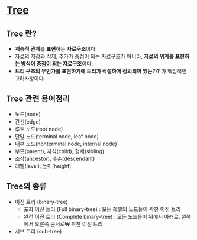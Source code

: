 # [Tree](https://gmlwjd9405.github.io/2018/08/12/data-structure-tree.html)

## Tree 란?   

  - **계층적 관계**를 **표현**하는 **자료구조**이다.
  - 자료의 저장과 삭제, 추가가 중점이 되는 자료구조가 아니라, **자료의 위계를 표현하는 방식이 중점이 되는 자료구조**이다.
  - **트리 구조의 무언가를 표현하기에 트리가 적절하게 정의되어 있는가?** 가 핵심적인 고려사항이다.
   
## Tree 관련 용어정리   

  - 노드(node)
  - 간선(edge)
  - 루트 노드(root node)
  - 단말 노드(terminal node, leaf node)
  - 내부 노드(nonterminal node, internal node)
  - 부모(parent), 자식(child), 형제(sibling)
  - 조상(ancestor), 후손(descendant)
  - 레벨(level), 높이(height)
  
## Tree의 종류   

  - 이진 트리 (binary-tree)
    - 포화 이진 트리 (Full binary-tree) : 모든 레벨의 노드들이 꽉찬 이진 트리
    - 완전 이진 트리 (Complete binary-tree) : 모든 노드들이 위에서 아래로, 왼쪽에서 오른쪽 순서로₩ 꽉찬 이진 트리
  - 서브 트리 (sub-tree)
  
  
  
  
